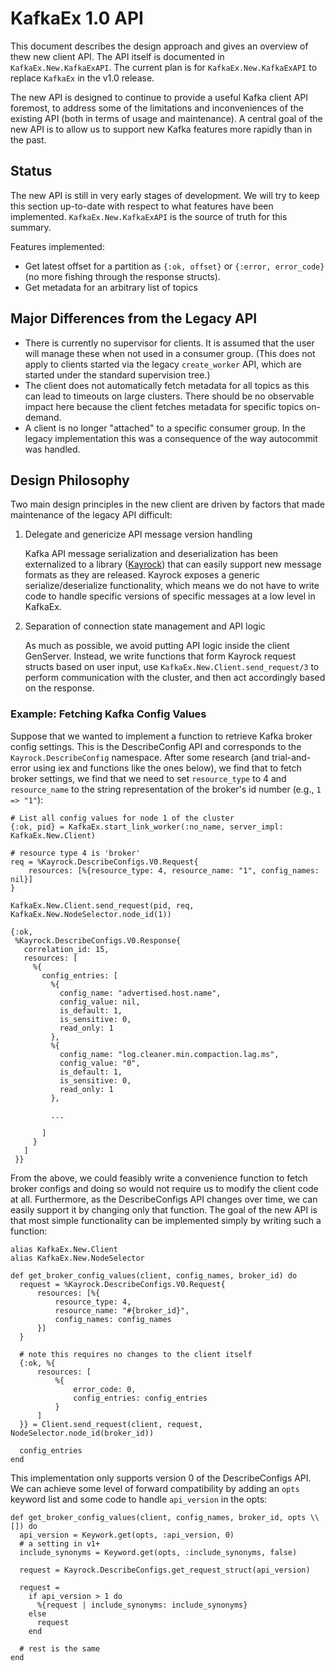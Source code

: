 # KafkaEx 1.0 API

This document describes the design approach and gives an overview of thew new
client API.  The API itself is documented in `KafkaEx.New.KafkaExAPI`.  The
current plan is for `KafkaEx.New.KafkaExAPI` to replace `KafkaEx` in the v1.0
release.

The new API is designed to continue to provide a useful Kafka client API
foremost, to address some of the limitations and inconveniences of the
existing API (both in terms of usage and maintenance).  A central goal of the
new API is to allow us to support new Kafka features more rapidly than in the
past.  

## Status

The new API is still in very early stages of development.  We will try to keep
this section up-to-date with respect to what features have been implemented.
`KafkaEx.New.KafkaExAPI` is the source of truth for this summary.

Features implemented:

* Get latest offset for a partition as `{:ok, offset}` or `{:error, error_code}`
  (no more fishing through the response structs).
* Get metadata for an arbitrary list of topics

## Major Differences from the Legacy API

* There is currently no supervisor for clients.  It is assumed that the user
  will manage these when not used in a consumer group.  (This does not apply to
  clients started via the legacy `create_worker` API, which are started under the standard
  supervision tree.)
* The client does not automatically fetch metadata for all topics as this can
  lead to timeouts on large clusters.  There should be no observable impact here
  because the client fetches metadata for specific topics on-demand.
* A client is no longer "attached" to a specific consumer group.  In the legacy
  implementation this was a consequence of the way autocommit was handled.

## Design Philosophy

Two main design principles in the new client are driven by factors that made
maintenance of the legacy API difficult:

1. Delegate and genericize API message version handling

    Kafka API message serialization and deserialization has been externalized to
    a library ([Kayrock](https://github.com/dantswain/kayrock)) that can easily
    support new message formats as they are released. Kayrock exposes a generic
    serialize/deserialize functionality, which means we do not have to write code
    to handle specific versions of specific messages at a low level in KafkaEx.


2. Separation of connection state management and API logic

    As much as possible, we avoid putting API logic inside the client GenServer.
    Instead, we write functions that form Kayrock request structs based on user
    input, use `KafkaEx.New.Client.send_request/3` to perform communication with
    the cluster, and then act accordingly based on the response.

### Example: Fetching Kafka Config Values

Suppose that we wanted to implement a function to retrieve Kafka broker
config settings. This is the DescribeConfig API and corresponds to the
`Kayrock.DescribeConfig` namespace. After some research (and trial-and-error
using iex and functions like the ones below), we find that to fetch broker
settings, we find that we need to set `resource_type` to 4 and
`resource_name` to the string representation of the broker's id number (e.g.,
`1 => "1"`):

```
# List all config values for node 1 of the cluster
{:ok, pid} = KafkaEx.start_link_worker(:no_name, server_impl: KafkaEx.New.Client)

# resource type 4 is 'broker'
req = %Kayrock.DescribeConfigs.V0.Request{
    resources: [%{resource_type: 4, resource_name: "1", config_names: nil}]
}

KafkaEx.New.Client.send_request(pid, req, KafkaEx.New.NodeSelector.node_id(1))  

{:ok,
 %Kayrock.DescribeConfigs.V0.Response{
   correlation_id: 15,
   resources: [
     %{
       config_entries: [
         %{
           config_name: "advertised.host.name",
           config_value: nil,
           is_default: 1,
           is_sensitive: 0,
           read_only: 1
         },
         %{
           config_name: "log.cleaner.min.compaction.lag.ms",
           config_value: "0",
           is_default: 1,
           is_sensitive: 0,
           read_only: 1
         },

         ...

       ]
     }
   ]
 }}
```

From the above, we could feasibly write a convenience function to fetch broker
configs and doing so would not require us to modify the client code at all.
Furthermore, as the DescribeConfigs API changes over time, we can easily support
it by changing only that function.  The goal of the new API is that most simple
functionality can be implemented simply by writing such a function:

```
alias KafkaEx.New.Client
alias KafkaEx.New.NodeSelector

def get_broker_config_values(client, config_names, broker_id) do
  request = %Kayrock.DescribeConfigs.V0.Request{
      resources: [%{
          resource_type: 4,
          resource_name: "#{broker_id}",
          config_names: config_names
      }]
  }

  # note this requires no changes to the client itself
  {:ok, %{
      resources: [
          %{
              error_code: 0,
              config_entries: config_entries
          }
      ]
  }} = Client.send_request(client, request, NodeSelector.node_id(broker_id))

  config_entries
end
```

This implementation only supports version 0 of the DescribeConfigs API.  We can
achieve some level of forward compatibility by adding an `opts` keyword list
and some code to handle `api_version` in the opts:

```
def get_broker_config_values(client, config_names, broker_id, opts \\ []) do
  api_version = Keywork.get(opts, :api_version, 0)
  # a setting in v1+
  include_synonyms = Keyword.get(opts, :include_synonyms, false)

  request = Kayrock.DescribeConfigs.get_request_struct(api_version)

  request = 
    if api_version > 1 do
      %{request | include_synonyms: include_synonyms}
    else
      request
    end

  # rest is the same
end
```